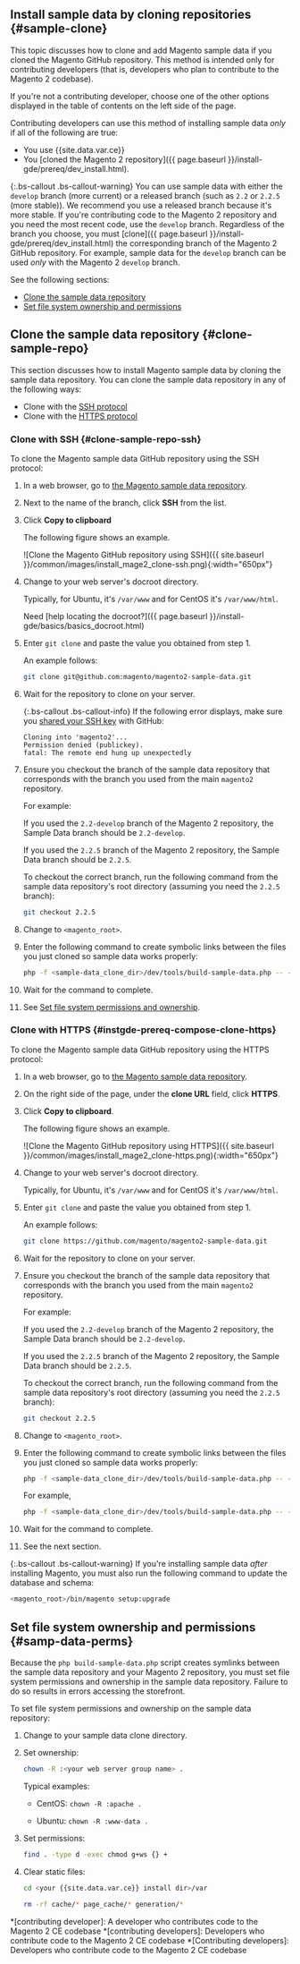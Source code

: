 
## Install sample data by cloning repositories   {#sample-clone}

This topic discusses how to clone and add Magento sample data if you cloned the Magento GitHub repository. This method is intended only for contributing developers (that is, developers who plan to contribute to the Magento 2 codebase).

If you're not a contributing developer, choose one of the other options displayed in the table of contents on the left side of the page.

Contributing developers can use this method of installing sample data *only* if all of the following are true:

*  You use {{site.data.var.ce}}
*  You [cloned the Magento 2 repository]({{ page.baseurl }}/install-gde/prereq/dev_install.html).

{:.bs-callout .bs-callout-warning}
You can use sample data with either the `develop` branch (more current) or a released branch (such as `2.2` or `2.2.5` (more stable)). We recommend you use a released branch because it's more stable. If you're contributing code to the Magento 2 repository and you need the most recent code, use the `develop` branch. Regardless of the branch you choose, you must [clone]({{ page.baseurl }}/install-gde/prereq/dev_install.html) the corresponding branch of the Magento 2 GitHub repository. For example, sample data for the `develop` branch can be used *only* with the Magento 2 `develop` branch.

See the following sections:

*  [Clone the sample data repository](#clone-sample-repo)
*  [Set file system ownership and permissions](#samp-data-perms)

## Clone the sample data repository {#clone-sample-repo}

This section discusses how to install Magento sample data by cloning the sample data repository. You can clone the sample data repository in any of the following ways:

*  Clone with the [SSH protocol](#clone-sample-repo-ssh)
*  Clone with the [HTTPS protocol](#instgde-prereq-compose-clone-https)

### Clone with SSH {#clone-sample-repo-ssh}

To clone the Magento sample data GitHub repository using the SSH protocol:

1. In a web browser, go to [the Magento sample data repository](https://github.com/magento/magento2-sample-data).
1. Next to the name of the branch, click **SSH** from the list.
1. Click **Copy to clipboard**

   The following figure shows an example.

   ![Clone the Magento GitHub repository using SSH]({{ site.baseurl }}/common/images/install_mage2_clone-ssh.png){:width="650px"}

1. Change to your web server's docroot directory.

   Typically, for Ubuntu, it's `/var/www` and for CentOS it's `/var/www/html`.

   Need [help locating the docroot?]({{ page.baseurl }}/install-gde/basics/basics_docroot.html)

1. Enter `git clone` and paste the value you obtained from step 1.

   An example follows:

   ```bash
   git clone git@github.com:magento/magento2-sample-data.git
   ```

1. Wait for the repository to clone on your server.

   {:.bs-callout .bs-callout-info}
   If the following error displays, make sure you [shared your SSH key](https://help.github.com/articles/generating-ssh-keys/) with GitHub:<br>

   ```terminal
   Cloning into 'magento2'...
   Permission denied (publickey).
   fatal: The remote end hung up unexpectedly
   ```

1. Ensure you checkout the branch of the sample data repository that corresponds with the branch you used from the main `magento2` repository.

   For example:

   If you used the `2.2-develop` branch of the Magento 2 repository, the Sample Data branch should be `2.2-develop`.

   If you used the `2.2.5` branch of the Magento 2 repository, the Sample Data branch should be `2.2.5`.

   To checkout the correct branch, run the following command from the sample data repository's root directory (assuming you need the `2.2.5` branch):

   ```bash
   git checkout 2.2.5
   ```

1. Change to `<magento_root>`.
1. Enter the following command to create symbolic links between the files you just cloned so sample data works properly:

   ```bash
   php -f <sample-data_clone_dir>/dev/tools/build-sample-data.php -- --ce-source="<path_to_your_magento_instance>"
   ```

1. Wait for the command to complete.

1. See [Set file system permissions and ownership](#samp-data-perms).

### Clone with HTTPS {#instgde-prereq-compose-clone-https}

To clone the Magento sample data GitHub repository using the HTTPS protocol:

1. In a web browser, go to [the Magento sample data repository](https://github.com/magento/magento2-sample-data).
1. On the right side of the page, under the **clone URL** field, click **HTTPS**.
1. Click **Copy to clipboard**.

   The following figure shows an example.

   ![Clone the Magento GitHub repository using HTTPS]({{ site.baseurl }}/common/images/install_mage2_clone-https.png){:width="650px"}

1. Change to your web server's docroot directory.

   Typically, for Ubuntu, it's `/var/www` and for CentOS it's `/var/www/html`.

1. Enter `git clone` and paste the value you obtained from step 1.

   An example follows:

   ```bash
   git clone https://github.com/magento/magento2-sample-data.git
   ```

1. Wait for the repository to clone on your server.
1. Ensure you checkout the branch of the sample data repository that corresponds with the branch you used from the main `magento2` repository.

   For example:

   If you used the `2.2-develop` branch of the Magento 2 repository, the Sample Data branch should be `2.2-develop`.

   If you used the `2.2.5` branch of the Magento 2 repository, the Sample Data branch should be `2.2.5`.

   To checkout the correct branch, run the following command from the sample data repository's root directory (assuming you need the `2.2.5` branch):

   ```bash
   git checkout 2.2.5
   ```

1. Change to `<magento_root>`.
1. Enter the following command to create symbolic links between the files you just cloned so sample data works properly:

   ```bash
   php -f <sample-data_clone_dir>/dev/tools/build-sample-data.php -- --ce-source="<path_to_your_magento_instance>"
   ```

   For example,

   ```bash
   php -f <sample-data_clone_dir>/dev/tools/build-sample-data.php -- --ce-source="/var/www/magento2"
   ```

1. Wait for the command to complete.
1. See the next section.

{:.bs-callout .bs-callout-warning}
If you're installing sample data _after_ installing Magento, you must also run the following command to update the database and schema:

```bash
<magento_root>/bin/magento setup:upgrade
```

## Set file system ownership and permissions {#samp-data-perms}

Because the `php build-sample-data.php` script creates symlinks between the sample data repository and your Magento 2 repository, you must set file system permissions and ownership in the sample data repository. Failure to do so results in errors accessing the storefront.

To set file system permissions and ownership on the sample data repository:

1. Change to your sample data clone directory.
1. Set ownership:

   ```bash
   chown -R :<your web server group name> .
   ```

   Typical examples:

   *  CentOS: `chown -R :apache .`

   *  Ubuntu: `chown -R :www-data .`

1. Set permissions:

   ```bash
   find . -type d -exec chmod g+ws {} +
   ```

1. Clear static files:

   ```bash
   cd <your {{site.data.var.ce}} install dir>/var
   ```

   ```bash
   rm -rf cache/* page_cache/* generation/*
   ```

<!-- ABBREVIATIONS -->

*[contributing developer]: A developer who contributes code to the Magento 2 CE codebase
*[contributing developers]: Developers who contribute code to the Magento 2 CE codebase
*[Contributing developers]: Developers who contribute code to the Magento 2 CE codebase
